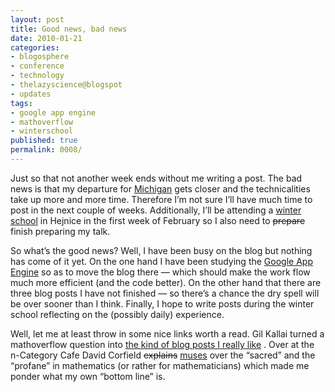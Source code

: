 ```yaml
---
layout: post
title: Good news, bad news
date: 2010-01-21
categories:
- blogosphere
- conference
- technology
- thelazyscience@blogspot
- updates
tags:
- google app engine
- mathoverflow
- winterschool
published: true
permalink: 0008/
---
```


Just so that not another week ends without me writing a post. The bad news is that my departure for [Michigan](http://www.math.lsa.umich.edu/) gets closer and the technicalities take up more and more time. Therefore I’m not sure I’ll have much time to post in the next couple of weeks. Additionally, I’ll be attending a [winter school](http://www.winterschool.eu/) in Hejnice in the first week of February so I also need to <del>prepare</del> finish preparing my talk.

So what’s the good news? Well, I have been busy on the blog but nothing has come of it yet. On the one hand I have been studying the [Google App Engine](https://en.wikipedia.org/wiki/Google_App_Engine) so as to move the blog there — which should make the work flow much more efficient (and the code better). On the other hand that there are three blog posts I have not finished — so there’s a chance the dry spell will be over sooner than I think. Finally, I hope to write posts during the winter school reflecting on the (possibly daily) experience.

Well, let me at least throw in some nice links worth a read. Gil Kallai turned a mathoverflow question into [the kind of blog posts I really like](http://gilkalai.wordpress.com/2010/01/20/randomness-in-nature-ii/) . Over at the n-Category Cafe David Corfield <del>explains</del> [muses](http://golem.ph.utexas.edu/category/2010/01/the_sacred_and_the_profane.html) over the “sacred” and the “profane” in mathematics (or rather for mathematicians) which made me ponder what my own “bottom line” is.
